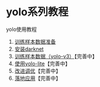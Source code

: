 # yolo系列教程

yolo使用教程

1. [训练样本数据准备](/tutorials/yolo/图片数据准备.md)
2. [安装darknet](/tutorials/yolo/安装darknet.md)
3. [训练样本数据（yolo-v3）](/tutorials/yolo/yolo-v3.md)【完善中】
4. [使用yolo-lite](/tutorials/yolo/yolo-lite.md)【完善中】
5. [改进调优](/tutorials/yolo/改进调优.md)【完善中】
6. [落地应用](/tutorials/yolo/落地应用.md)【完善中】
